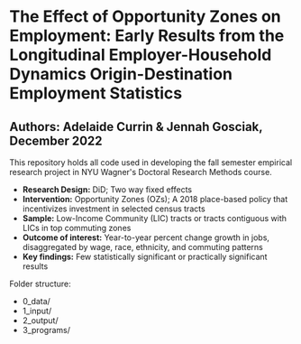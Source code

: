 # The Effect of Opportunity Zones on Employment: Early Results from the Longitudinal Employer-Household Dynamics Origin-Destination Employment Statistics
## Authors: Adelaide Currin & Jennah Gosciak, December 2022

This repository holds all code used in developing the fall semester empirical research project in NYU Wagner's Doctoral Research Methods course.

- **Research Design:** DiD; Two way fixed effects
- **Intervention:** Opportunity Zones (OZs); A 2018 place-based policy that incentivizes investment in selected census tracts
- **Sample:**	Low-Income Community (LIC) tracts or tracts contiguous with LICs in top commuting zones
- **Outcome of interest:** Year-to-year percent change growth in jobs, disaggregated by wage, race, ethnicity, and commuting patterns
- **Key findings:** Few statistically significant or practically significant results


Folder structure:
- 0_data/
- 1_input/
- 2_output/
- 3_programs/
